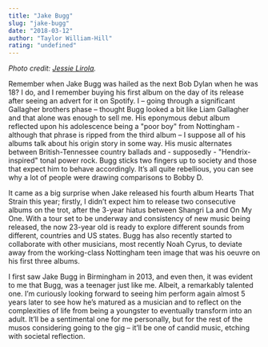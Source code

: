 ```yaml
---
title: "Jake Bugg"
slug: "jake-bugg"
date: "2018-03-12"
author: "Taylor William-Hill"
rating: "undefined"
---
```


_Photo credit: [Jessie Lirola](http://pressoffice.sjmconcerts.com/)._

Remember when Jake Bugg was hailed as the next Bob Dylan when he was 18? I do, and I remember buying his first album on the day of its release after seeing an advert for it on Spotify. I – going through a significant Gallagher brothers phase – thought Bugg looked a bit like Liam Gallagher and that alone was enough to sell me. His eponymous debut album reflected upon his adolescence being a "poor boy" from Nottingham - although that phrase is ripped from the third album – I suppose all of his albums talk about his origin story in some way. His music alternates between British-Tennessee country ballads and - supposedly - "Hendrix-inspired" tonal power rock. Bugg sticks two fingers up to society and those that expect him to behave accordingly. It’s all quite rebellious, you can see why a lot of people were drawing comparisons to Bobby D.

It came as a big surprise when Jake released his fourth album Hearts That Strain this year; firstly, I didn’t expect him to release two consecutive albums on the trot, after the 3-year hiatus between Shangri La and On My One. With a tour set to be underway and consistency of new music being released, the now 23-year old is ready to explore different sounds from different, countries and US states. Bugg has also recently started to collaborate with other musicians, most recently Noah Cyrus, to deviate away from the working-class Nottingham teen image that was his oeuvre on his first three albums.

I first saw Jake Bugg in Birmingham in 2013, and even then, it was evident to me that Bugg, was a teenager just like me. Albeit, a remarkably talented one. I’m curiously looking forward to seeing him perform again almost 5 years later to see how he’s matured as a musician and to reflect on the complexities of life from being a youngster to eventually transform into an adult. It’ll be a sentimental one for me personally, but for the rest of the musos considering going to the gig – it’ll be one of candid music, etching with societal reflection.
